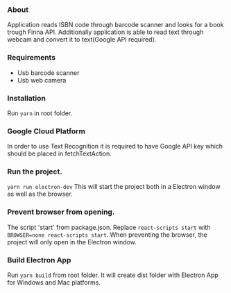 ### About
   Application reads ISBN code through barcode scanner and looks for a book trough Finna API.
   Additionally application is able to read text through webcam and convert it to text(Google API required).

### Requirements
   - Usb barcode scanner
   - Usb web camera
### Installation
   Run `yarn` in root folder.
### Google Cloud Platform
   In order to use Text Recognition it is required to have Google API key which should be placed in fetchTextAction.
### Run the project.
   `yarn run electron-dev`
   This will start the project both in a Electron window as well as the browser.
### Prevent browser from opening.
   The script 'start' from package.json.
   Replace `react-scripts start` with `BROWSER=none react-scripts start`.
   When preventing the browser, the project will only open in the Electron window.
### Build Electron App
Run `yarn build` from root folder. It will create dist folder with Electron App for Windows and Mac platforms.  
   


